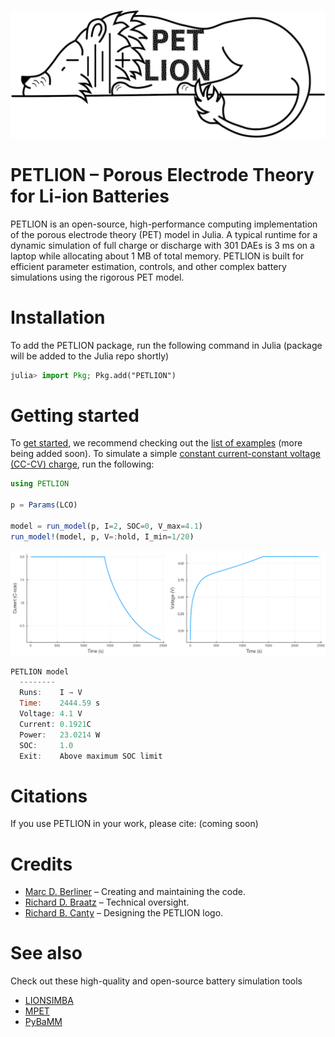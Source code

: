 ![PETLION_logo](docs/logo/PETLION_small.png)


# PETLION – Porous Electrode Theory for Li-ion Batteries

PETLION is an open-source, high-performance computing implementation of the porous electrode theory (PET) model in Julia. A typical runtime for a dynamic simulation of full charge or discharge with 301 DAEs is 3 ms on a laptop while allocating about 1 MB of total memory. PETLION is built for efficient parameter estimation, controls, and other complex battery simulations using the rigorous PET model.

# Installation
To add the PETLION package, run the following command in Julia (package will be added to the Julia repo shortly)
```julia
julia> import Pkg; Pkg.add("PETLION")
```

# Getting started
To [get started](examples/getting_started.ipynb), we recommend checking out the [list of examples](examples) (more being added soon). To simulate a simple [constant current-constant voltage (CC-CV) charge](examples/CC-CV.ipynb), run the following:
```julia
using PETLION

p = Params(LCO)

model = run_model(p, I=2, SOC=0, V_max=4.1)
run_model!(model, p, V=:hold, I_min=1/20)
```
<img src="https://raw.githubusercontent.com/MarcBerliner/PETLION.jl/master/docs/example_pictures/CCCV_I.png" width="50%"><img src="https://raw.githubusercontent.com/MarcBerliner/PETLION.jl/master/docs/example_pictures/CCCV_V.png" width="50%">
```julia
PETLION model
  --------
  Runs:    I → V
  Time:    2444.59 s
  Voltage: 4.1 V
  Current: 0.1921C
  Power:   23.0214 W
  SOC:     1.0
  Exit:    Above maximum SOC limit
```

# Citations
If you use PETLION in your work, please cite:
(coming soon)

# Credits
+ [Marc D. Berliner](https://marcberliner.com/) – Creating and maintaining the code.
+ [Richard D. Braatz](https://cheme.mit.edu/profile/richard-d-braatz/) – Technical oversight.
+ [Richard B. Canty](https://scholar.google.com/citations?user=MqAWccAAAAAJ&hl=en) – Designing the PETLION logo.

# See also
Check out these high-quality and open-source battery simulation tools
+ [LIONSIMBA](https://github.com/lionsimbatoolbox/LIONSIMBA)
+ [MPET](https://bitbucket.org/bazantgroup/mpet/)
+ [PyBaMM](https://github.com/pybamm-team/PyBaMM)
